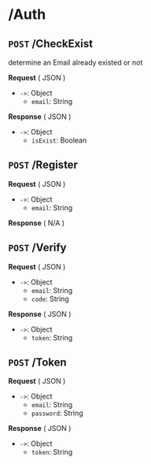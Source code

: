 # /Auth

## `POST` /CheckExist
determine an Email already existed or not

**Request** ( JSON )

- `->`: Object
    - `email`: String

**Response** ( JSON )

- `->`: Object
    - `isExist`: Boolean

## `POST` /Register

**Request** ( JSON )

- `->`: Object
    - `email`: String

**Response** ( N/A )

## `POST` /Verify

**Request** ( JSON )

- `->`: Object
    - `email`: String
    - `code`: String

**Response** ( JSON )

- `->`: Object
    - `token`: String

## `POST` /Token

**Request** ( JSON )

- `->`: Object
    - `email`: String
    - `password`: String

**Response** ( JSON )

- `->`: Object
    - `token`: String